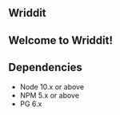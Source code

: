 Wriddit
--------

## **Welcome to Wriddit!** 


## Dependencies

- Node 10.x or above
- NPM 5.x or above
- PG 6.x
